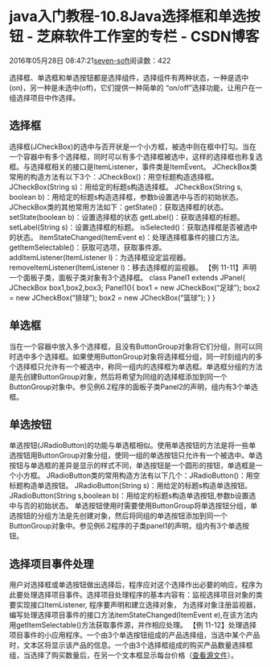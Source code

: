 
# java入门教程-10.8Java选择框和单选按钮 -  芝麻软件工作室的专栏 - CSDN博客


2016年05月28日 08:47:21[seven-soft](https://me.csdn.net/softn)阅读数：422


选择框、单选框和单选按钮都是选择组件，选择组件有两种状态，一种是选中(on)，另一种是未选中(off)，它们提供一种简单的
 “on/off”选择功能，让用户在一组选择项目中作选择。
## 选择框
选择框(JCheckBox)的选中与否开状是一个小方框，被选中则在框中打勾。当在一个容器中有多个选择框，同时可以有多个选择框被选中，这样的选择框也称复选框。与选择框相关的接口是ItemListener，事件类是ItemEvent。
JCheckBox类常用的构造方法有以下3个：JCheckBox()：用空标题构造选择框。
JCheckBox(String s)：用给定的标题s构造选择框。
JCheckBox(String s, boolean b)：用给定的标题s构造选择框，参数b设置选中与否的初始状态。
JCheckBox类的其他常用方法如下：getState()：获取选择框的状态。
setState(boolean b)：设置选择框的状态
getLabel()：获取选择框的标题。
setLabel(String s)：设置选择框的标题。
isSelected()：获取选择框是否被选中的状态。
itemStateChanged(ItemEvent e)：处理选择框事件的接口方法。
getItemSelectable()：获取可选项，获取事件源。
addItemListener(ItemListener l)：为选择框设定监视器。
removeItemListener(ItemListener l)：移去选择框的监视器。
【例 11-11】声明一个面板子类，面板子类对象有3个选择框。
class Panel1 extends JPanel{
JCheckBox box1,box2,box3;
Panel1(){
box1 = new JCheckBox(“足球”);
box2 = new JCheckBox(“排球”);
box2 = new JCheckBox(“篮球”);
}
}
## 单选框
当在一个容器中放入多个选择框，且没有ButtonGroup对象将它们分组，则可以同时选中多个选择框。如果使用ButtonGroup对象将选择框分组，同一时刻组内的多个选择框只允许有一个被选中，称同一组内的选择框为单选框。单选框分组的方法是先创建ButtonGroup对象，然后将希望为同组的选择框添加到同一个ButtonGroup对象中。参见例6.2程序的面板子类Panel2的声明，组内有3个单选框。
## 单选按钮
单选按钮(JRadioButton)的功能与单选框相似。使用单选按钮的方法是将一些单选按钮用ButtonGroup对象分组，使同一组的单选按钮只允许有一个被选中。单选按钮与单选框的差异是显示的样式不同，单选按钮是一个圆形的按钮，单选框是一个小方框。
JRadioButton类的常用构造方法有以下几个：JRadioButton()：用空标题构造单选按钮。
JRadioButton(String s)：用给定的标题s构造单选按钮。
JRadioButton(String s,boolean b)：用给定的标题s构造单选按钮,参数b设置选中与否的初始状态。
单选按钮使用时需要使用ButtonGroup将单选按钮分组，单选按钮的分组方法是先创建对象，然后将同组的单选按钮添加到同一个ButtonGroup对象中。参见例6.2程序的子类panel1的声明，组内有3个单选按钮。
## 选择项目事件处理
用户对选择框或单选按钮做出选择后，程序应对这个选择作出必要的响应，程序为此要处理选择项目事件。选择项目处理程序的基本内容有：监视选择项目对象的类要实现接口ItemListener,
程序要声明和建立选择对象，
为选择对象注册监视器，
编写处理选择项目事件的接口方法itemStateChanged(ItemEvent e),在该方法内用getItemSelectable()方法获取事件源，并作相应处理。
【例 11-12】处理选择项目事件的小应用程序。一个由3个单选按钮组成的产品选择组，当选中某个产品时，文本区将显示该产品的信息。一个由3个选择框组成的购买产品数量选择框组，当选择了购买数量后，在另一个文本框显示每台价格（[查看源文件](http://www.weixueyuan.net/uploads/code/java/rumen/11-12.txt)）。

